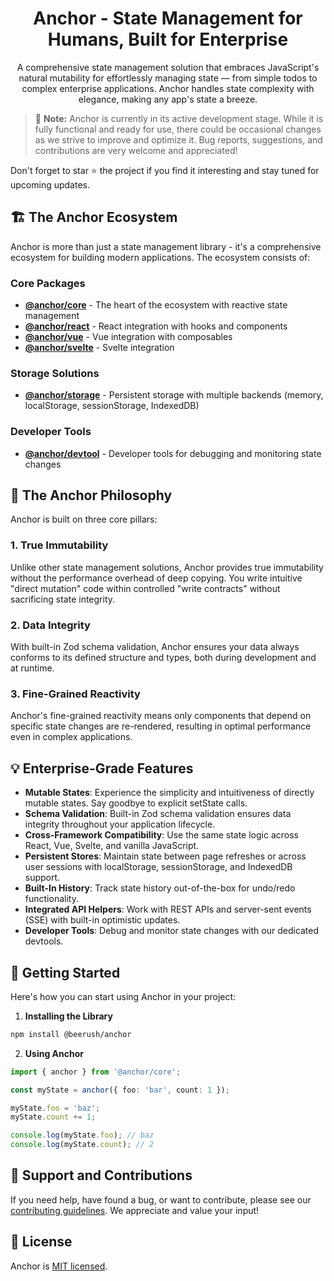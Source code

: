 <h1 align="center">Anchor - State Management for Humans, Built for Enterprise</h1>

<p align="center">A comprehensive state management solution that embraces JavaScript's natural mutability for effortlessly managing state — from simple todos to complex enterprise applications. Anchor handles state complexity with elegance, making any app's state a breeze.</p>

> 🚧 **Note:** Anchor is currently in its active development stage. While it is fully functional and ready for use, there
> could be occasional changes as we strive to improve and optimize it. Bug reports, suggestions, and contributions are
> very welcome and appreciated!

Don't forget to star ⭐ the project if you find it interesting and stay tuned for upcoming updates.

## 🏗️ The Anchor Ecosystem

Anchor is more than just a state management library - it's a comprehensive ecosystem for building modern applications. The ecosystem consists of:

### Core Packages

- **[@anchor/core](./packages/core)** - The heart of the ecosystem with reactive state management
- **[@anchor/react](./packages/react)** - React integration with hooks and components
- **[@anchor/vue](./packages/vue)** - Vue integration with composables
- **[@anchor/svelte](./packages/svelte)** - Svelte integration

### Storage Solutions

- **[@anchor/storage](./packages/storage)** - Persistent storage with multiple backends (memory, localStorage, sessionStorage, IndexedDB)

### Developer Tools

- **[@anchor/devtool](./packages/devtool)** - Developer tools for debugging and monitoring state changes

## 🧠 The Anchor Philosophy

Anchor is built on three core pillars:

### 1. True Immutability

Unlike other state management solutions, Anchor provides true immutability without the performance overhead of deep copying. You write intuitive "direct mutation" code within controlled "write contracts" without sacrificing state integrity.

### 2. Data Integrity

With built-in Zod schema validation, Anchor ensures your data always conforms to its defined structure and types, both during development and at runtime.

### 3. Fine-Grained Reactivity

Anchor's fine-grained reactivity means only components that depend on specific state changes are re-rendered, resulting in optimal performance even in complex applications.

## 💡 Enterprise-Grade Features

- **Mutable States**: Experience the simplicity and intuitiveness of directly mutable states. Say goodbye to explicit setState calls.
- **Schema Validation**: Built-in Zod schema validation ensures data integrity throughout your application lifecycle.
- **Cross-Framework Compatibility**: Use the same state logic across React, Vue, Svelte, and vanilla JavaScript.
- **Persistent Stores**: Maintain state between page refreshes or across user sessions with localStorage, sessionStorage, and IndexedDB support.
- **Built-In History**: Track state history out-of-the-box for undo/redo functionality.
- **Integrated API Helpers**: Work with REST APIs and server-sent events (SSE) with built-in optimistic updates.
- **Developer Tools**: Debug and monitor state changes with our dedicated devtools.

## 🚀 Getting Started

Here's how you can start using Anchor in your project:

1. **Installing the Library**

```bash
npm install @beerush/anchor
```

2. **Using Anchor**

```typescript
import { anchor } from '@anchor/core';

const myState = anchor({ foo: 'bar', count: 1 });

myState.foo = 'baz';
myState.count += 1;

console.log(myState.foo); // baz
console.log(myState.count); // 2
```

## 🤝 Support and Contributions

If you need help, have found a bug, or want to contribute, please see
our [contributing guidelines](https://github.com/beerush-id/Anchor/blob/main/CONTRIBUTING.md). We appreciate and value
your input!

## 📄 License

Anchor is [MIT licensed](./LICENSE).
